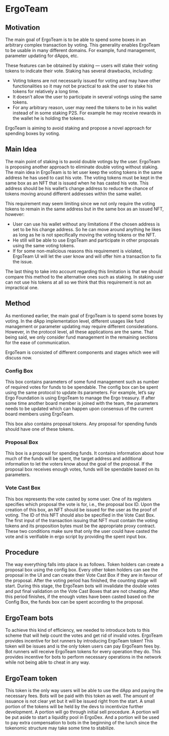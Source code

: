 # ErgoTeam

## Motivation

The main goal of ErgoTeam is to be able to spend some boxes in an arbitrary complex transaction by voting. This generality enables ErgoTeam to be usable in many different domains. For example, fund management, parameter updating for dApps, etc.

These features can be obtained by staking — users will stake their voting tokens to indicate their vote. Staking has several drawbacks, including:

- Voting tokens are not necessarily issued for voting and may have other functionalities so it may not be practical to ask the user to stake his tokens for relatively a long time.
- It doesn’t allow the user to participate in several votings using the same tokens.
- For any arbitrary reason, user may need the tokens to be in his wallet instead of in some staking P2S. For example he may receive rewards in the wallet he is holding the tokens.

ErgoTeam is aiming to avoid staking and propose a novel approach for spending boxes by voting.

## Main Idea

The main point of staking is to avoid double votings by the user. ErgoTeam is proposing another approach to eliminate double voting without staking. The main idea in ErgoTeam is to let user keep the voting tokens in the same address he has used to cast his vote. The voting tokens must be kept in the same box as an NFT that is issued when he has casted his vote. This address should be his wallet’s change address to reduce the chance of tokens moving around different addresses within the same wallet.

This requirement may seem limiting since we not only require the voting tokens to remain in the same address but in the same box as an issued NFT, however:

- User can use his wallet without any limitations if the chosen address is set to be his change address. So he can move around anything he likes as long as he is not specifically moving the voting tokens or the NFT.
- He still will be able to use ErgoTeam and participate in other proposals using the same voting tokens.
- If for some non-malicious reasons this requirement is violated, ErgoTeam UI will let the user know and will offer him a transaction to fix the issue.

The last thing to take into account regarding this limitation is that we should compare this method to the alternative ones such as staking. In staking user can not use his tokens at all so we think that this requirement is not an impractical one.

## Method

As mentioned earlier, the main goal of ErgoTeam is to spend some boxes by voting. In the dApp implementation level, different usages like fund management or parameter updating may require different considerations. However, in the protocol level, all these applications are the same. That being said, we only consider fund management in the remaining sections for the ease of communication.

ErgoTeam is consisted of different components and stages which wee will discuss now.

### Config Box

This box contains parameters of some fund management such as number of required votes for funds to be spendable. The config box can be spent using the same protocol to update its parameters. For example, let’s say Ergo Foundation is using ErgoTeam to manage the Ergo treasury. If after some time another board member is joined with the team, the parameters needs to be updated which can happen upon consensus of the current board members using ErgoTeam.

This box also contains proposal tokens. Any proposal for spending funds should have one of these tokens.

### Proposal Box

This box is a proposal for spending funds. It contains information about how much of the funds will be spent, the target address and additional information to let the voters know about the goal of the proposal. If the proposal box receives enough votes, funds will be spendable based on its parameters.

### Vote Cast Box

This box represents the vote casted by some user. One of its registers specifies which proposal the vote is for, i.e., the proposal box ID. Upon the creation of this box, an NFT should be issued for the user as the proof of voting. The ID of this NFT should also be specified in the Vote Cast Box. The first input of the transaction issuing that NFT must contain the voting tokens and its proposition bytes must be the appropriate proxy contract. These two conditions make sure that only the user could have casted the vote and is verifiable in ergo script by providing the spent input box.

## Procedure

The way everything falls into place is as follows. Token holders can create a proposal box using the config box. Every other token holders can see the proposal in the UI and can create their Vote Cast Box if they are in favour of the proposal. After the voting period has finished, the counting stage will start. During this stage, the ErgoTeam bots will invalidate the double votes and put final validation on the Vote Cast Boxes that are not cheating. After this period finishes, if the enough votes have been casted based on the Config Box, the funds box can be spent according to the proposal.

## ErgoTeam bots

To achieve this kind of efficiency, we needed to introduce bots to this scheme that will help count the votes and get rid of invalid votes. ErgoTeam provides incentive for bot runners by introducing ErgoTeam token! This token will be issues and is the only token users can pay ErgoTeam fees by. Bot runners will receive ErgoTeam tokens for every operation they do. This provides incentive for bots to perform necessary operations in the network while not being able to cheat in any way.

## ErgoTeam token

This token is the only way users will be able to use the dApp and paying the necessary fees. Bots will be paid with this token as well. The amount of issuance is not clear yet but it will be issued right from the start. A small portion of the tokens will be held by the devs to incentivize further development. A portion will go through initial sell procedure. A portion will be put aside to start a liquidity pool in ErgoDex. And a portion will be used to pay extra compensation to bots in the beginning of the lunch since the tokenomic structure may take some time to stabilize.
